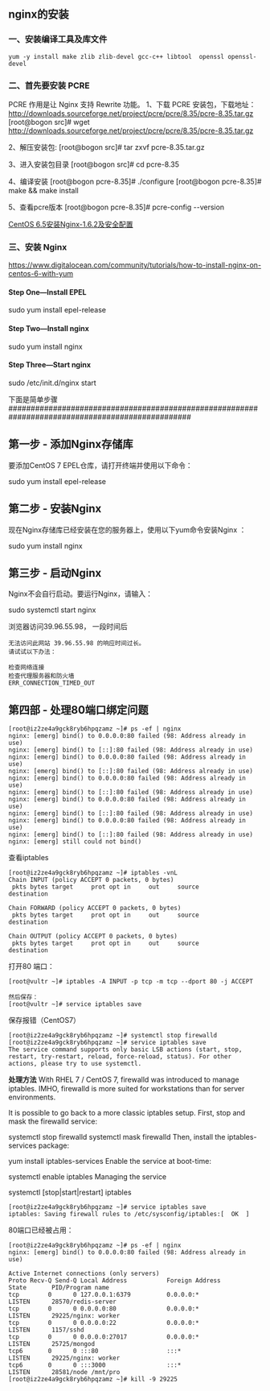 ## nginx的安装
### 一、安装编译工具及库文件
	yum -y install make zlib zlib-devel gcc-c++ libtool  openssl openssl-devel

### 二、首先要安装 PCRE
PCRE 作用是让 Nginx 支持 Rewrite 功能。
1、下载 PCRE 安装包，下载地址： http://downloads.sourceforge.net/project/pcre/pcre/8.35/pcre-8.35.tar.gz
[root@bogon src]# wget http://downloads.sourceforge.net/project/pcre/pcre/8.35/pcre-8.35.tar.gz

2、解压安装包:
[root@bogon src]# tar zxvf pcre-8.35.tar.gz

3、进入安装包目录
[root@bogon src]# cd pcre-8.35

4、编译安装 
[root@bogon pcre-8.35]# ./configure
[root@bogon pcre-8.35]# make && make install

5、查看pcre版本
[root@bogon pcre-8.35]# pcre-config --version

[CentOS 6.5安装Nginx-1.6.2及安全配置](https://www.linuxidc.com/Linux/2016-12/137984.htm)
### 三、安装 Nginx  
https://www.digitalocean.com/community/tutorials/how-to-install-nginx-on-centos-6-with-yum
#### Step One—Install EPEL
sudo yum install epel-release

#### Step Two—Install nginx
sudo yum install nginx

#### Step Three—Start nginx
sudo /etc/init.d/nginx start

下面是简单步骤
#################################################################################################
## 第一步 - 添加Nginx存储库
要添加CentOS 7 EPEL仓库，请打开终端并使用以下命令：

sudo yum install epel-release

## 第二步 - 安装Nginx
现在Nginx存储库已经安装在您的服务器上，使用以下yum命令安装Nginx ：

sudo yum install nginx

## 第三步 - 启动Nginx
Nginx不会自行启动。要运行Nginx，请输入：

sudo systemctl start nginx

浏览器访问39.96.55.98， 一段时间后
```
无法访问此网站 39.96.55.98 的响应时间过长。
请试试以下办法：

检查网络连接
检查代理服务器和防火墙
ERR_CONNECTION_TIMED_OUT
```

## 第四部 - 处理80端口绑定问题
```
[root@iz2ze4a9gck8ryb6hpqzamz ~]# ps -ef | nginx
nginx: [emerg] bind() to 0.0.0.0:80 failed (98: Address already in use)
nginx: [emerg] bind() to [::]:80 failed (98: Address already in use)
nginx: [emerg] bind() to 0.0.0.0:80 failed (98: Address already in use)
nginx: [emerg] bind() to [::]:80 failed (98: Address already in use)
nginx: [emerg] bind() to 0.0.0.0:80 failed (98: Address already in use)
nginx: [emerg] bind() to [::]:80 failed (98: Address already in use)
nginx: [emerg] bind() to 0.0.0.0:80 failed (98: Address already in use)
nginx: [emerg] bind() to [::]:80 failed (98: Address already in use)
nginx: [emerg] bind() to 0.0.0.0:80 failed (98: Address already in use)
nginx: [emerg] bind() to [::]:80 failed (98: Address already in use)
nginx: [emerg] still could not bind()
```
查看iptables
```
[root@iz2ze4a9gck8ryb6hpqzamz ~]# iptables -vnL
Chain INPUT (policy ACCEPT 0 packets, 0 bytes)
 pkts bytes target     prot opt in     out     source               destination

Chain FORWARD (policy ACCEPT 0 packets, 0 bytes)
 pkts bytes target     prot opt in     out     source               destination

Chain OUTPUT (policy ACCEPT 0 packets, 0 bytes)
 pkts bytes target     prot opt in     out     source               destination
```

打开80 端口：
```
[root@vultr ~]# iptables -A INPUT -p tcp -m tcp --dport 80 -j ACCEPT

然后保存：
[root@vultr ~]# service iptables save

```
保存报错（CentOS7）
```
[root@iz2ze4a9gck8ryb6hpqzamz ~]# systemctl stop firewalld
[root@iz2ze4a9gck8ryb6hpqzamz ~]# service iptables save
The service command supports only basic LSB actions (start, stop, restart, try-restart, reload, force-reload, status). For other actions, please try to use systemctl.
```

**处理方法**
With RHEL 7 / CentOS 7, firewalld was introduced to manage iptables. IMHO, firewalld is more suited for workstations than for server environments.

It is possible to go back to a more classic iptables setup. First, stop and mask the firewalld service:
 

systemctl stop firewalld
systemctl mask firewalld
Then, install the iptables-services package:

yum install iptables-services
Enable the service at boot-time:

systemctl enable iptables
Managing the service

systemctl [stop|start|restart] iptables

```
[root@iz2ze4a9gck8ryb6hpqzamz ~]# service iptables save
iptables: Saving firewall rules to /etc/sysconfig/iptables:[  OK  ]
```
80端口已经被占用：
```
[root@iz2ze4a9gck8ryb6hpqzamz ~]# ps -ef | nginx
nginx: [emerg] bind() to 0.0.0.0:80 failed (98: Address already in use)

Active Internet connections (only servers)
Proto Recv-Q Send-Q Local Address           Foreign Address         State       PID/Program name
tcp        0      0 127.0.0.1:6379          0.0.0.0:*               LISTEN      28570/redis-server
tcp        0      0 0.0.0.0:80              0.0.0.0:*               LISTEN      29225/nginx: worker
tcp        0      0 0.0.0.0:22              0.0.0.0:*               LISTEN      1157/sshd
tcp        0      0 0.0.0.0:27017           0.0.0.0:*               LISTEN      25725/mongod
tcp6       0      0 :::80                   :::*                    LISTEN      29225/nginx: worker
tcp6       0      0 :::3000                 :::*                    LISTEN      28581/node /mnt/pro
[root@iz2ze4a9gck8ryb6hpqzamz ~]# kill -9 29225
```








